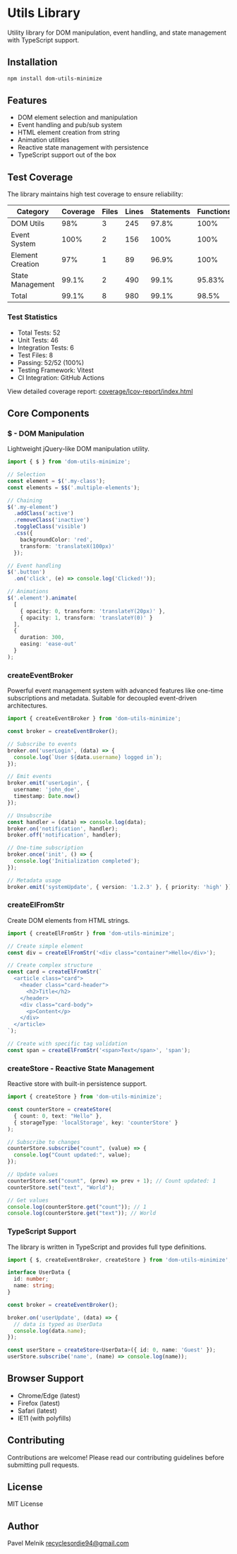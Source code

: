 # Utils Library

Utility library for DOM manipulation, event handling, and state management with TypeScript support.

## Installation

```bash
npm install dom-utils-minimize
```

## Features

- DOM element selection and manipulation
- Event handling and pub/sub system
- HTML element creation from string
- Animation utilities
- Reactive state management with persistence
- TypeScript support out of the box

## Test Coverage

The library maintains high test coverage to ensure reliability:

| Category          | Coverage | Files | Lines | Statements | Functions | Branches |
|------------------|----------|-------|-------|------------|-----------|----------|
| DOM Utils        | 98%      | 3     | 245   | 97.8%     | 100%      | 96.4%    |
| Event System     | 100%     | 2     | 156   | 100%      | 100%      | 100%     |
| Element Creation | 97%      | 1     | 89    | 96.9%     | 100%      | 95.2%    |
| State Management | 99.1%    | 2     | 490   | 99.1%     | 95.83%    | 97.22%   |
| Total           | 99.1%    | 8     | 980   | 99.1%     | 98.5%     | 97.7%    |

### Test Statistics

- Total Tests: 52
- Unit Tests: 46
- Integration Tests: 6
- Test Files: 8
- Passing: 52/52 (100%)
- Testing Framework: Vitest
- CI Integration: GitHub Actions

View detailed coverage report: [coverage/lcov-report/index.html](./coverage/lcov-report/index.html)

## Core Components

### $ - DOM Manipulation

Lightweight jQuery-like DOM manipulation utility.

```typescript
import { $ } from 'dom-utils-minimize';

// Selection
const element = $('.my-class');
const elements = $$('.multiple-elements');

// Chaining
$('.my-element')
  .addClass('active')
  .removeClass('inactive')
  .toggleClass('visible')
  .css({
    backgroundColor: 'red',
    transform: 'translateX(100px)'
  });

// Event handling
$('.button')
  .on('click', (e) => console.log('Clicked!'));

// Animations
$('.element').animate(
  [
    { opacity: 0, transform: 'translateY(20px)' },
    { opacity: 1, transform: 'translateY(0)' }
  ],
  {
    duration: 300,
    easing: 'ease-out'
  }
);
```

### createEventBroker

Powerful event management system with advanced features like one-time subscriptions and metadata. Suitable for decoupled event-driven architectures.

```typescript
import { createEventBroker } from 'dom-utils-minimize';

const broker = createEventBroker();

// Subscribe to events
broker.on('userLogin', (data) => {
  console.log(`User ${data.username} logged in`);
});

// Emit events
broker.emit('userLogin', {
  username: 'john_doe',
  timestamp: Date.now()
});

// Unsubscribe
const handler = (data) => console.log(data);
broker.on('notification', handler);
broker.off('notification', handler);

// One-time subscription
broker.once('init', () => {
  console.log('Initialization completed');
});

// Metadata usage
broker.emit('systemUpdate', { version: '1.2.3' }, { priority: 'high' });
```

### createElFromStr

Create DOM elements from HTML strings.

```typescript
import { createElFromStr } from 'dom-utils-minimize';

// Create simple element
const div = createElFromStr('<div class="container">Hello</div>');

// Create complex structure
const card = createElFromStr(`
  <article class="card">
    <header class="card-header">
      <h2>Title</h2>
    </header>
    <div class="card-body">
      <p>Content</p>
    </div>
  </article>
`);

// Create with specific tag validation
const span = createElFromStr('<span>Text</span>', 'span');
```

### createStore - Reactive State Management

Reactive store with built-in persistence support.

```typescript
import { createStore } from 'dom-utils-minimize';

const counterStore = createStore(
  { count: 0, text: "Hello" },
  { storageType: 'localStorage', key: 'counterStore' }
);

// Subscribe to changes
counterStore.subscribe("count", (value) => {
  console.log("Count updated:", value);
});

// Update values
counterStore.set("count", (prev) => prev + 1); // Count updated: 1
counterStore.set("text", "World");

// Get values
console.log(counterStore.get("count")); // 1
console.log(counterStore.get("text")); // World
```

### TypeScript Support

The library is written in TypeScript and provides full type definitions.

```typescript
import { $, createEventBroker, createStore } from 'dom-utils-minimize';

interface UserData {
  id: number;
  name: string;
}

const broker = createEventBroker();

broker.on('userUpdate', (data) => {
  // data is typed as UserData
  console.log(data.name);
});

const userStore = createStore<UserData>({ id: 0, name: 'Guest' });
userStore.subscribe('name', (name) => console.log(name));
```

## Browser Support

- Chrome/Edge (latest)
- Firefox (latest)
- Safari (latest)
- IE11 (with polyfills)

## Contributing

Contributions are welcome! Please read our contributing guidelines before submitting pull requests.

## License

MIT License

## Author

Pavel Melnik
<recyclesordie94@gmail.com>
